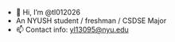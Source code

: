 - 👋 Hi, I’m @tl012026
- An NYUSH student / freshman / CSDSE Major
- 📫 Contact info: yl13095@nyu.edu

<!---
tl012026/tl012026 is a ✨ special ✨ repository because its `README.md` (this file) appears on your GitHub profile.
You can click the Preview link to take a look at your changes.
--->
